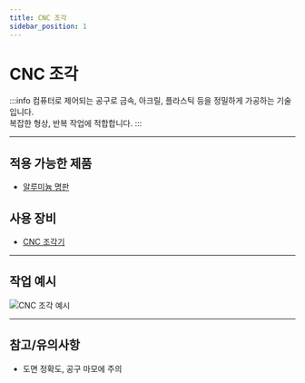 ```yaml
---
title: CNC 조각
sidebar_position: 1
---
```


# CNC 조각

:::info
컴퓨터로 제어되는 공구로 금속, 아크릴, 플라스틱 등을 정밀하게 가공하는 기술입니다.<br/>
복잡한 형상, 반복 작업에 적합합니다.
:::

---

## 적용 가능한 제품
- [알루미늄 명판](../../product/sample-nameplate.md)

## 사용 장비
- [CNC 조각기](../../office/equipment/gravo-large.md)

---

## 작업 예시
<div style={{textAlign:'center'}}>
  <img src="/img/process/sample-cnc.jpg" alt="CNC 조각 예시" style={{maxWidth:'400px', borderRadius:'8px', boxShadow:'0 2px 8px #ccc'}} />
</div>

---

## 참고/유의사항
- 도면 정확도, 공구 마모에 주의 